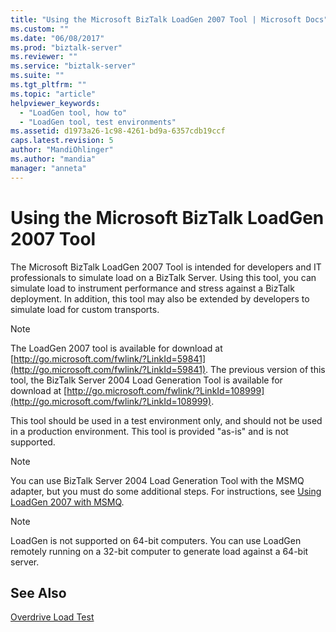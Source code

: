 ```yaml
---
title: "Using the Microsoft BizTalk LoadGen 2007 Tool | Microsoft Docs"
ms.custom: ""
ms.date: "06/08/2017"
ms.prod: "biztalk-server"
ms.reviewer: ""
ms.service: "biztalk-server"
ms.suite: ""
ms.tgt_pltfrm: ""
ms.topic: "article"
helpviewer_keywords: 
  - "LoadGen tool, how to"
  - "LoadGen tool, test environments"
ms.assetid: d1973a26-1c98-4261-bd9a-6357cdb19ccf
caps.latest.revision: 5
author: "MandiOhlinger"
ms.author: "mandia"
manager: "anneta"
---
```

# Using the Microsoft BizTalk LoadGen 2007 Tool
The Microsoft BizTalk LoadGen 2007 Tool is intended for developers and IT professionals to simulate load on a BizTalk Server. Using this tool, you can simulate load to instrument performance and stress against a BizTalk deployment. In addition, this tool may also be extended by developers to simulate load for custom transports.  
  
> [!NOTE]
>  The LoadGen 2007 tool is available for download at [http://go.microsoft.com/fwlink/?LinkId=59841](http://go.microsoft.com/fwlink/?LinkId=59841). The previous version of this tool, the BizTalk Server 2004 Load Generation Tool is available for download at [http://go.microsoft.com/fwlink/?LinkId=108999](http://go.microsoft.com/fwlink/?LinkId=108999).  
  
 This tool should be used in a test environment only, and should not be used in a production environment. This tool is provided "as-is" and is not supported.  
  
> [!NOTE]
>  You can use BizTalk Server 2004 Load Generation Tool with the MSMQ adapter, but you must do some additional steps. For instructions, see [Using LoadGen 2007 with MSMQ](../core/using-loadgen-2007-with-msmq.md).  
  
> [!NOTE]
>  LoadGen is not supported on 64-bit computers. You can use LoadGen remotely running on a 32-bit computer to generate load against a 64-bit server.  
  
## See Also  
 [Overdrive Load Test](../core/overdrive-load-test.md)